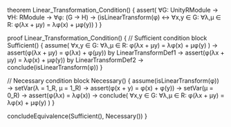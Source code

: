 theorem Linear_Transformation_Condition() {
  assert(
    ∀G: UnityRModule →
    ∀H: RModule →
    ∀φ: (G → H) →
    (isLinearTransform(φ) ↔ 
      ∀x,y ∈ G: ∀λ,μ ∈ R: 
        φ(λx + μy) = λφ(x) + μφ(y))
  )
}

proof Linear_Transformation_Condition() {
  // Sufficient condition
  block Sufficient() {
    assume(
      ∀x,y ∈ G: ∀λ,μ ∈ R:
        φ(λx + μy) = λφ(x) + μφ(y)
    ) →
    assert(φ(λx + μy) = φ(λx) + φ(μy)) by LinearTransformDef1 →
    assert(φ(λx + μy) = λφ(x) + μφ(y)) by LinearTransformDef2 →
    conclude(isLinearTransform(φ))
  }

  // Necessary condition
  block Necessary() {
    assume(isLinearTransform(φ)) →
    setVar(λ = 1_R, μ = 1_R) →
    assert(φ(x + y) = φ(x) + φ(y)) →
    setVar(μ = 0_R) →
    assert(φ(λx) = λφ(x)) →
    conclude(
      ∀x,y ∈ G: ∀λ,μ ∈ R:
        φ(λx + μy) = λφ(x) + μφ(y)
    )
  }

  concludeEquivalence(Sufficient(), Necessary())
}